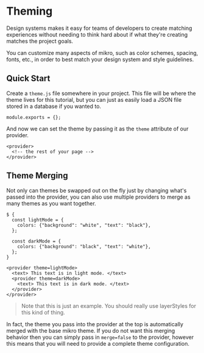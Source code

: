 # Theming

Design systems makes it easy for teams of developers to create matching experiences without needing to think hard about if what they're creating matches the project goals. 

You can customize many aspects of mikro, such as color schemes, spacing, fonts, etc., in order to best match your design system and style guidelines.

## Quick Start

Create a `theme.js` file somewhere in your project. This file will be where the theme lives for this tutorial, but you can just as easily load a JSON file stored in a database if you wanted to.

```
module.exports = {};
```

And now we can set the theme by passing it as the `theme` attribute of our provider.

```
<provider>
  <!-- the rest of your page -->
</provider>
```

## Theme Merging

Not only can themes be swapped out on the fly just by changing what's passed into the provider, you can also use multiple providers to merge as many themes as you want together.

```
$ {
  const lightMode = {
    colors: {"background": "white", "text": "black"},
  };

  const darkMode = {
    colors: {"background": "black", "text": "white"},
  };
}

<provider theme=lightMode>
  <text> This text is in light mode. </text>
  <provider theme=darkMode>
    <text> This text is in dark mode. </text>
  </provider>
</provider>
```

> Note that this is just an example. You should really use layerStyles for this kind of thing.

In fact, the theme you pass into the provider at the top is automatically merged with the base mikro theme. If you do not want this merging behavior then you can simply pass in `merge=false` to the provider, however this means that you will need to provide a complete theme configuration.
